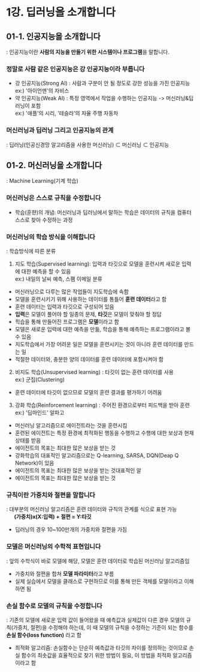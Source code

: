 # 1강. 딥러닝을 소개합니다

## 01-1. 인공지능을 소개합니다
: 인공지능이란 **사람의 지능을 만들기 위한 시스템이나 프로그램**을 말합니다.

### 정말로 사람 같은 인공지능은 강 인공지능이라 부릅니다  
- 강 인공지능(Strong AI) : 사람과 구분이 안 될 정도로 강한 성능을 가진 인공지능  
ex:) '아이언맨'의 자비스
- 약 인공지능(Weak AI) : 특정 영역에서 작업을 수행하는 인공지능 -> 머신러닝&딥러닝이 포함  
ex:) '애플'의 시리, '테슬라'의 자율 주행 자동차

### 머신러닝과 딥러닝 그리고 인공지능의 관계
: 딥러닝(인공신경망 알고리즘을 사용한 머신러닝) ⊂ 머신러닝 ⊂ 인공지능  

## 01-2. 머신러닝을 소개합니다
: Machine Learning(기계 학습)

### 머신러닝은 스스로 규칙을 수정합니다
- 학습(훈햔)의 개념: 머신러닝과 딥러닝에서 말하는 학습은 데이터의 규칙을 컴퓨터 스스로 찾아 수정하는 과정

### 머신러닝의 학습 방식을 이해합니다
: 학습방식에 따른 분류

1. 지도 학습(Supervised learning): 입력과 타깃으로 모델을 훈련시켜 새로운 입력에 대한 예측을 할 수 있음  
ex:) 내일의 날씨 예측, 스팸 이메일 분류
- 머신러닝으로 다루는 많은 작업들이 지도학습에 속함
- 모델을 훈련시키기 위해 사용하는 데이터를 통틀어 **훈련 데이터**라고 함
- 훈련 데이터는 입력과 타깃으로 구성되어 있음
- **입력**은 모델이 풀어야 할 일종의 문제, **타깃**은 모델이 맞춰야 할 정답
- 힉습을 통해 만들어진 프로그램은 **모델**이라고 함
- 모델은 새로운 입력에 대한 예측을 만듦, 학습을 통해 예측하는 프로그램이라고 볼 수 있음
- 지도학습에서 가장 어려운 일은 모델을 훈련시키는 것이 아니라 훈련 데이터를 만드는 일
- 적절한 데이터와, 충분한 양의 데이터를 훈련 데이터에 포함시켜야 함

2. 비지도 학습(Unsupervised learning) : 타깃이 없는 훈련 데이터를 사용  
ex:) 군집(Clustering)
- 훈련 데이터에 타깃이 없으므로 모델의 훈련 결과를 평가하기 어려움

3. 강화 학습(Reinforcement learning) : 주어진 환경으로부터 피드백을 받아 훈련  
ex:) '딥마인드' 알파고
- 머신러닝 알고리즘으로 에이전트라는 것을 훈련시킴
- 훈련된 에이전트는 특정 환경에 최적화된 행동을 수행하고 수행에 대한 보상과 현재 상태를 받음
- 에이전트의 목표는 최대한 많은 보상을 받는 것
- 강화학습의 대표적인 알고리즘으로는 Q-learning, SARSA, DQN(Deap Q Network)이 있음
- 에이전트의 목표는 최대한 많은 보상을 받는 것대표적인 알
- 에이전트의 목표는 최대한 많은 보상을 받는 것

### 규칙이란 가중치와 절편을 말합니다
: 대부분의 머신러닝 알고리즘은 훈련 데이터와 규칙의 관계를 식으로 표현 가능  
&ensp;&ensp;&ensp;**(가중치)x(X:입력) + 절편 = Y:타깃**
- 딥러닝의 경우 10~100만개의 가중치와 절편을 가짐

### 모델은 머신러닝의 수학적 표현입니다
: 앞의 수학식이 바로 모델에 해당, 모델은 훈련 데이터로 학습된 머신러닝 알고리즘임  
- 가중치와 절편을 합쳐 **모델 파라미터**라고 부름
- 실제 실습에서 모델을 클래스로 구현하므로 이를 통해 만든 객체를 모델이라고 이해하면 됨

### 손실 함수로 모델의 규칙을 수정합니다
: 기존의 모델에 새로운 입력 값이 들어왔을 때 예측값과 실제값이 다른 경우 모델의 규칙(가중치, 절편)을 수정해야 하는데, 이 때 모델의 규칙을 수정하는 기준이 되는 함수를 **손실 함수(loss function)** 라고 함
- 최적화 알고리즘: 손실함수는 단순히 예측값과 타깃의 차이를 정의하는 것이므로 손실 함수의 최솟값을 효율적으로 찾기 위한 방법이 필요, 이 방법을 최적화 알고리즘이라고 함


